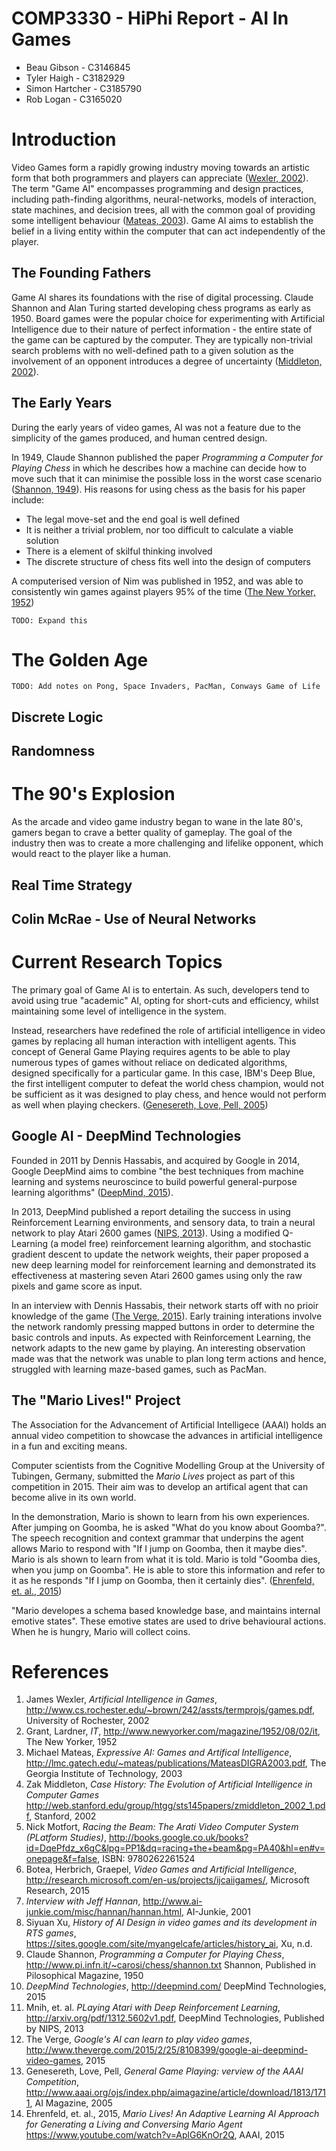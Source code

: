 COMP3330 - HiPhi Report - AI In Games
=====================================

* Beau Gibson - C3146845
* Tyler Haigh - C3182929
* Simon Hartcher - C3185790
* Rob Logan - C3165020

# Introduction #

Video Games form a rapidly growing industry moving towards an artistic form that both programmers and players can appreciate ([Wexler, 2002](http://www.cs.rochester.edu/~brown/242/assts/termprojs/games.pdf)). The term "Game AI" encompasses programming and design practices, including path-finding algorithms, neural-networks, models of interaction, state machines, and decision trees, all with the common goal of providing some intelligent behaviour ([Mateas, 2003](http://lmc.gatech.edu/~mateas/publications/MateasDIGRA2003.pdf)). Game AI aims to establish the belief in a living entity within the computer that can act independently of the player.

## The Founding Fathers ##

Game AI shares its foundations with the rise of digital processing. Claude Shannon and Alan Turing started developing chess programs as early as 1950. Board games were the popular choice for experimenting with Artificial Intelligence due to their nature of perfect information - the entire state of the game can be captured by the computer. They are typically non-trivial search problems with no well-defined path to a given solution as the involvement of an opponent introduces a degree of uncertainty ([Middleton, 2002](http://web.stanford.edu/group/htgg/sts145papers/zmiddleton_2002_1.pdf)).

## The Early Years ##

During the early years of video games, AI was not a feature due to the simplicity of the games produced, and human centred design.

In 1949, Claude Shannon published the paper *Programming a Computer for Playing Chess* in which he describes how a machine can decide how to move such that it can minimise the possible loss in the worst case scenario ([Shannon, 1949](http://www.pi.infn.it/~carosi/chess/shannon.txt)). His reasons for using chess as the basis for his paper include:

* The legal move-set and the end goal is well defined
* It is neither a trivial problem, nor too difficult to calculate a viable solution
* There is a element of skilful thinking involved
* The discrete structure of chess fits well into the design of computers

A computerised version of Nim was published in 1952, and was able to consistently win games against players 95% of the time ([The New Yorker, 1952](http://www.newyorker.com/magazine/1952/08/02/it))

`TODO: Expand this`

# The Golden Age #

`TODO: Add notes on Pong, Space Invaders, PacMan, Conways Game of Life`

## Discrete Logic ##

## Randomness ##

# The 90's Explosion #

As the arcade and video game industry began to wane in the late 80's, gamers began to crave a better quality of gameplay. The goal of the industry then was to create a more challenging and lifelike opponent, which would react to the player like a human.

## Real Time Strategy ##

## Colin McRae - Use of Neural Networks ##

# Current Research Topics #
The primary goal of Game AI is to entertain. As such, developers tend to avoid using true "academic" AI, opting for short-cuts and efficiency, whilst maintaining some level of intelligence in the system.

Instead, researchers have redefined the role of artificial intelligence in video games by replacing all human interaction with intelligent agents. This concept of General Game Playing requires agents to be able to play numerous types of games without reliace on dedicated algorithms, designed specifically for a particular game. In this case, IBM's Deep Blue, the first intelligent computer to defeat the world chess champion, would not be sufficient as it was designed to play chess, and hence would not perform as well when playing checkers. ([Genesereth, Love, Pell, 2005](http://www.aaai.org/ojs/index.php/aimagazine/article/download/1813/1711))

## Google AI - DeepMind Technologies ##

Founded in 2011 by Dennis Hassabis, and acquired by Google in 2014, Google DeepMind aims to combine "the best techniques from machine learning and systems neuroscince to build powerful general-purpose learning algorithms" ([DeepMind, 2015](http://deepmind.com/)).

In 2013, DeepMind published a report detailing the success in using Reinforcement Learning environments, and sensory data, to train a neural network to play Atari 2600 games ([NIPS, 2013](http://arxiv.org/pdf/1312.5602v1.pdf)). Using a modified Q-Learning (a model free) reinforcement learning algorithm, and stochastic gradient descent to update the network weights, their paper proposed a new deep learning model for reinforcement learning and demonstrated its effectiveness at mastering seven Atari 2600 games using only the raw pixels and game score as input.

In an interview with Dennis Hassabis, their network starts off with no prioir knowledge of the game ([The Verge, 2015](http://www.theverge.com/2015/2/25/8108399/google-ai-deepmind-video-games)). Early training interations involve the network randomly pressing mapped buttons in order to determine the basic controls and inputs. As expected with Reinforcement Learning, the network adapts to the new game by playing. An interesting observation made was that the network was unable to plan long term actions and hence, struggled with learning maze-based games, such as PacMan.

## The "Mario Lives!" Project ##

The Association for the Advancement of Artificial Intelligece (AAAI) holds an annual video competition to showcase the advances in artificial intelligence in a fun and exciting means.

Computer scientists from the Cognitive Modelling Group at the University of Tubingen, Germany, submitted the *Mario Lives* project as part of this competition in 2015. Their aim was to develop an artifical agent that can become alive in its own world.

In the demonstration, Mario is shown to learn from his own experiences. After jumping on Goomba, he is asked "What do you know about Goomba?". The speech recognition and context grammar that underpins the agent allows Mario to respond with "If I jump on Goomba, then it maybe dies". Mario is als shown to learn from what it is told. Mario is told "Goomba dies, when you jump on Goomba". He is able to store this information and refer to it as he responds "If I jump on Goomba, then it certainly dies". ([Ehrenfeld, et. al., 2015](https://www.youtube.com/watch?v=K0nlO87evhY))

"Mario developes a schema based knowledge base, and maintains internal emotive states". These emotive states are used to drive behavioural actions. When he is hungry, Mario will collect coins.

# References #

1. James Wexler, *Artificial Intelligence in Games*, http://www.cs.rochester.edu/~brown/242/assts/termprojs/games.pdf, University of Rochester, 2002
2. Grant, Lardner, *IT*, http://www.newyorker.com/magazine/1952/08/02/it, The New Yorker, 1952
3. Michael Mateas, *Expressive AI: Games and Artifical Intelligence*, http://lmc.gatech.edu/~mateas/publications/MateasDIGRA2003.pdf, The Georgia Institute of Technology, 2003
4. Zak Middleton, *Case History: The Evolution of Artificial Intelligence in Computer Games* http://web.stanford.edu/group/htgg/sts145papers/zmiddleton_2002_1.pdf, Stanford, 2002
5. Nick Motfort, *Racing the Beam: The Arati Video Computer System (PLatform Studies)*, http://books.google.co.uk/books?id=DqePfdz_x6gC&lpg=PP1&dq=racing+the+beam&pg=PA40&hl=en#v=onepage&f=false, ISBN: 9780262261524
6. Botea, Herbrich, Graepel, *Video Games and Artificial Intelligence*, http://research.microsoft.com/en-us/projects/ijcaiigames/, Microsoft Research, 2015
7. *Interview with Jeff Hannan*, http://www.ai-junkie.com/misc/hannan/hannan.html, AI-Junkie, 2001
8. Siyuan Xu, *History of AI Design in video games and its development in RTS games*, https://sites.google.com/site/myangelcafe/articles/history_ai, Xu, n.d.
9. Claude Shannon, *Programming a Computer for Playing Chess*, http://www.pi.infn.it/~carosi/chess/shannon.txt Shannon, Published in Pilosophical Magazine, 1950
10. *DeepMind Technologies*, http://deepmind.com/ DeepMind Technologies, 2015
11. Mnih, et. al. *PLaying Atari with Deep Reinforcement Learning*, http://arxiv.org/pdf/1312.5602v1.pdf, DeepMind Technologies, Published by NIPS, 2013
12. The Verge, *Google's AI can learn to play video games*, http://www.theverge.com/2015/2/25/8108399/google-ai-deepmind-video-games, 2015
13. Genesereth, Love, Pell, *General Game Playing: verview of the AAAI Competition*, http://www.aaai.org/ojs/index.php/aimagazine/article/download/1813/1711, AI Magazine, 2005
14. Ehrenfeld, et. al., 2015, *Mario Lives! An Adaptive Learning AI Approach for Generating a Living and Conversing Mario Agent* https://www.youtube.com/watch?v=AplG6KnOr2Q, AAAI, 2015